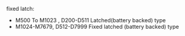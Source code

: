 fixed latch:

 - M500 To M1023 , D200-D511 Latched(battery backed) type
 - M1024-M7679, D512-D7999 Fixed latched (battery backed) type